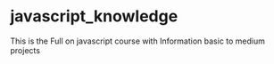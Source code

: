 # javascript_knowledge
This is the Full on javascript course with Information basic to medium projects
